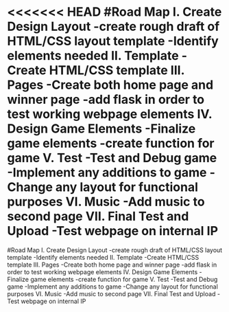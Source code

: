 <<<<<<< HEAD
#Road Map
    I. Create Design Layout
        -create rough draft of HTML/CSS layout template
        -Identify elements needed
    II. Template
        -Create HTML/CSS template
    III. Pages
        -Create both home page and winner page
        -add flask in order to test working webpage     elements
    IV. Design Game Elements
        -Finalize game elements
        -create function for game
    V. Test
        -Test and Debug game 
        -Implement any additions to game
        -Change any layout for functional purposes
    VI. Music
        -Add music to second page
    VII. Final Test and Upload
        -Test webpage on internal IP
=======
#Road Map
    I. Create Design Layout
        -create rough draft of HTML/CSS layout template
        -Identify elements needed
    II. Template
        -Create HTML/CSS template
    III. Pages
        -Create both home page and winner page
        -add flask in order to test working webpage     elements
    IV. Design Game Elements
        -Finalize game elements
        -create function for game
    V. Test
        -Test and Debug game 
        -Implement any additions to game
        -Change any layout for functional purposes
    VI. Music
        -Add music to second page
    VII. Final Test and Upload
        -Test webpage on internal IP
>>>>>>> 